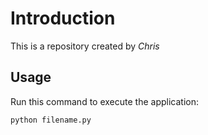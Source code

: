 # Introduction


This is a repository created by *Chris*


## Usage


Run this command to execute the application:


`python filename.py`

 

```
